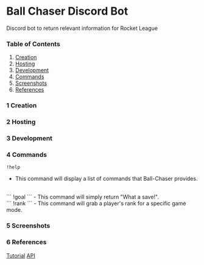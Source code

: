 # Ball Chaser Discord Bot
Discord bot to return relevant information for Rocket League

### Table of Contents
1. [Creation](#1-creation)
2. [Hosting](#2-hosting)
3. [Development](#3-development)
4. [Commands](#4-commands)
5. [Screenshots](#5-screenshots)
6. [References](#6-references)

### **1** Creation


### **2** Hosting


### **3** Development


### **4** Commands
```
!help
```
- This command will display a list of commands that Ball-Chaser provides.
<br/>
```
!goal
```
- This command will simply return "What a save!".
<br/>
```
!rank <username> <game mode>
```
- This command will grab a player's rank for a specific game mode.


### **5** Screenshots


### **6** References
[Tutorial](https://www.youtube.com/watch?v=SPTfmiYiuok)
[API](https://tracker.gg/developers)
